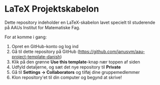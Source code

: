 # LaTeX Projektskabelon

Dette repository indeholder en LaTeX-skabelon lavet specielt til studerende på AAUs Institut for Matematiske Fag.

For at komme i gang:

  1. Opret en GitHub-konto og log ind
  2. Gå til dette repository på GitHub (https://github.com/janusvm/aau-project-template-danish)
  3. Klik på den grønne **Use this template**-knap nær toppen af siden
  4. Udfyld detaljerne, og sæt det nye repository til **Private**
  5. Gå til **Settings → Collaborators** og tilføj dine gruppemedlemmer
  6. Klon repository'et til din computer og begynd at skrive!
